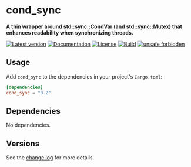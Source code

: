 # cond_sync

**A thin wrapper around std::sync::CondVar (and std::sync::Mutex) that enhances readability when synchronizing threads.**

[![Latest version](https://img.shields.io/crates/v/cond_sync.svg)](https://crates.io/crates/cond_sync)
[![Documentation](https://docs.rs/cond_sync/badge.svg)](https://docs.rs/cond_sync)
[![License](https://img.shields.io/crates/l/cond_sync.svg)](https://github.com/emabee/cond_sync)
[![Build](https://img.shields.io/github/actions/workflow/status/emabee/cond_sync/ci_test.yml?branch=master)](https://github.com/emabee/cond_sync/actions?query=workflow%3ACI)
[![unsafe forbidden](https://img.shields.io/badge/unsafe-forbidden-success.svg)](https://github.com/rust-secure-code/safety-dance/)

## Usage

Add `cond_sync` to the dependencies in your project's `Cargo.toml`:

```toml
[dependencies]
cond_sync = "0.2"
```

## Dependencies

No dependencies.

## Versions

See the [change log](https://github.com/emabee/cond_sync/blob/master/CHANGELOG.md)
for more details.
